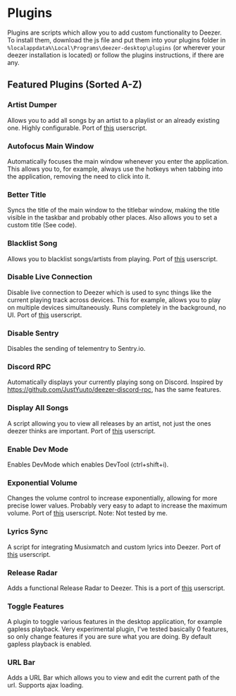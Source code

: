 # Plugins
Plugins are scripts which allow you to add custom functionality to Deezer. To install them, download the js file and put them into your plugins folder in `%localappdata%\Local\Programs\deezer-desktop\plugins` (or wherever your deezer installation is located) or follow the plugins instructions, if there are any.


## Featured Plugins (Sorted A-Z)

### Artist Dumper
Allows you to add all songs by an artist to a playlist or an already existing one. Highly configurable. Port of [this](https://github.com/bertigert/Deezer-Release-Radar) userscript.

### Autofocus Main Window
Automatically focuses the main window whenever you enter the application. This allows you to, for example, always use the hotkeys when tabbing into the application, removing the need to click into it.

### Better Title
Syncs the title of the main window to the titlebar window, making the title visible in the taskbar and probably other places. Also allows you to set a custom title (See code).

### Blacklist Song
Allows you to blacklist songs/artists from playing. Port of [this](https://github.com/bertigert/Deezer-Blacklist-Songs) userscript.

### Disable Live Connection
Disable live connection to Deezer which is used to sync things like the current playing track across devices. This for example, allows you to play on multiple devices simultaneously. Runs completely in the background, no UI. Port of [this](https://github.com/bertigert/Deezer-Disable-Live-Connection/) userscript.

### Disable Sentry
Disables the sending of telementry to Sentry.io.

### Discord RPC
Automatically displays your currently playing song on Discord. Inspired by https://github.com/JustYuuto/deezer-discord-rpc, has the same features.

### Display All Songs
A script allowing you to view all releases by an artist, not just the ones deezer thinks are important. Port of [this](https://github.com/bertigert/deezer-list-all-releases/) userscript.

### Enable Dev Mode
Enables DevMode which enables DevTool (ctrl+shift+i).

### Exponential Volume
Changes the volume control to increase exponentially, allowing for more precise lower values. Probably very easy to adapt to increase the maximum volume. Port of [this](https://greasyfork.org/en/scripts/487324-youtube-volume-fixer) userscript. Note: Not tested by me.

### Lyrics Sync
A script for integrating Musixmatch and custom lyrics into Deezer. Port of [this](https://github.com/bertigert/Deezer-Lyrics-Sync) userscript.

### Release Radar
Adds a functional Release Radar to Deezer. This is a port of [this](https://github.com/bertigert/Deezer-Release-Radar) userscript.

### Toggle Features
A plugin to toggle various features in the desktop application, for example gapless playback. Very experimental plugin, I've tested basically 0 features, so only change features if you are sure what you are doing. By default gapless playback is enabled.

### URL Bar
Adds a URL Bar which allows you to view and edit the current path of the url. Supports ajax loading.




